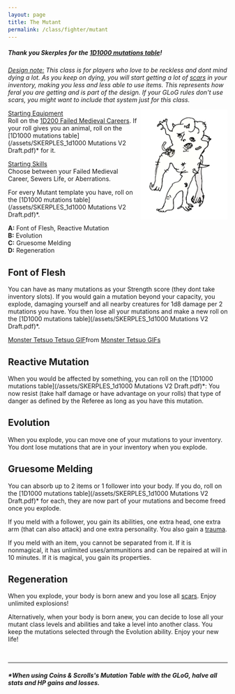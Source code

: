 ```yaml
---
layout: page
title: The Mutant
permalink: /class/fighter/mutant
---
```

##### Thank you Skerples for the [1D1000 mutations table](https://coinsandscrolls.blogspot.com/2019/11/osr-1d1000-mutations.html)!

_<ins>Design note:</ins> This class is for players who love to be reckless and dont mind dying a lot. As you keep on dying, you will start getting a lot of [scars](/2020/11/09/base-rules/) in your inventory, making you less and less able to use items. This represents how feral you are getting and is part of the design. If your GLoG rules don't use scars, you might want to include that system just for this class._

<img align="right" width=200px src="/images/AbyssaWretch.png">

<ins>Starting Equipment</ins><br>
Roll on the [1D200 Failed Medieval Careers](http://tenfootpolemic.blogspot.com/2014/01/200-failed-medieval-careers.html). If your roll gives you an animal, roll on the [1D1000 mutations table](/assets/SKERPLES_1d1000 Mutations V2 Draft.pdf)* for it.

<ins>Starting Skills</ins><br>
Choose between your Failed Medieval Career, Sewers Life, or Aberrations.

For every Mutant template you have, roll on the [1D1000 mutations table](/assets/SKERPLES_1d1000 Mutations V2 Draft.pdf)*.

**A:** Font of Flesh, Reactive Mutation<br>
**B:** Evolution<br>
**C:** Gruesome Melding<br>
**D:** Regeneration<br>

## Font of Flesh
You can have as many mutations as your Strength score (they dont take inventory slots). If you would gain a mutation beyond your capacity, you explode, damaging yourself and all nearby creatures for 1d8 damage per 2 mutations you have. You then lose all your mutations and make a new roll on the [1D1000 mutations table](/assets/SKERPLES_1d1000 Mutations V2 Draft.pdf)*.

<div class="tenor-gif-embed" data-postid="22772031" data-share-method="host" data-aspect-ratio="1.89349" data-width="100%"><a href="https://tenor.com/view/monster-tetsuo-tetsuo-monster-mutation-gif-22772031">Monster Tetsuo Tetsuo GIF</a>from <a href="https://tenor.com/search/monster+tetsuo-gifs">Monster Tetsuo GIFs</a></div> <script type="text/javascript" async src="https://tenor.com/embed.js"></script>

## Reactive Mutation
When you would be affected by something, you can roll on the [1D1000 mutations table](/assets/SKERPLES_1d1000 Mutations V2 Draft.pdf)*: You now resist (take half damage or have advantage on your rolls) that type of danger as defined by the Referee as long as you have this mutation. 

## Evolution
When you explode, you can move one of your mutations to your inventory. You dont lose mutations that are in your inventory when you explode.

## Gruesome Melding
You can absorb up to 2 items or 1 follower into your body. If you do, roll on the [1D1000 mutations table](/assets/SKERPLES_1d1000 Mutations V2 Draft.pdf)* for each, they are now part of your mutations and become freed once you explode. 

If you meld with a follower, you gain its abilities, one extra head, one extra arm (that can also attack) and one extra personality. You also gain a [trauma](/2020/11/09/base-rules/).

If you meld with an item, you cannot be separated from it. If it is nonmagical, it has unlimited uses/ammunitions and can be repaired at will in 10 minutes. If it is magical, you gain its properties.

## Regeneration
When you explode, your body is born anew and you lose all [scars](/2020/11/09/base-rules/). Enjoy unlimited explosions! 

Alternatively, when your body is born anew, you can decide to lose all your mutant class levels and abilities and take a level into another class. You keep the mutations selected through the Evolution ability. Enjoy your new life!

<br>

---

##### **When using Coins & Scrolls's Mutation Table with the GLoG, halve all stats and HP gains and losses.*
